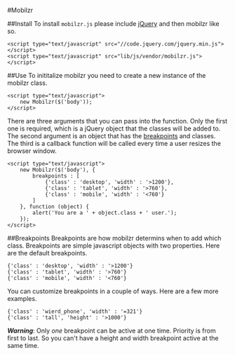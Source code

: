 #Mobilzr

##Install
To install `mobilzr.js` please include [jQuery](http://jquery.com) and then mobilzr like so.

	<script type="text/javascript" src="//code.jquery.com/jquery.min.js"></script>
	<script type="text/javascript" src="lib/js/vendor/mobilzr.js"></script>

##Use
To inititalize mobilzr you need to create a new instance of the mobilzr class.

	<script type="text/javascript">
		new Mobilzr($('body'));
	</script>

There are three arguments that you can pass into the function. Only the first one is required, which is a jQuery object that the classes will be added to. The second argument is an object that has the [breakpoints](#breakpoints) and classes. The third is a callback function will be called every time a user resizes the browser window.

	<script type="text/javascript">
		new Mobilzr($('body'), {
			breakpoints : [
				{'class' : 'desktop', 'width' : '>1200'},
				{'class' : 'tablet', 'width' : '>760'},
				{'class' : 'mobile', 'width' : '<760'}
			]
		}, function (object) {
			alert('You are a ' + object.class + ' user.');
		});
	</script>
	
##Breakpoints
Breakpoints are how mobilzr determins when to add which class. Breakpoints are simple javascript objects with two properties. Here are the default breakpoints.

	{'class' : 'desktop', 'width' : '>1200'}
	{'class' : 'tablet', 'width' : '>760'}
	{'class' : 'mobile', 'width' : '<760'}
	
You can customize breakpoints in a couple of ways. Here are a few more examples.

	{'class' : 'wierd_phone', 'width' : '=321'}
	{'class' : 'tall', 'height' : '>1000'}
	
***Warning***: Only *one* breakpoint can be active at one time. Priority is from first to last. So you can't have a height and width breakpoint active at the same time.
